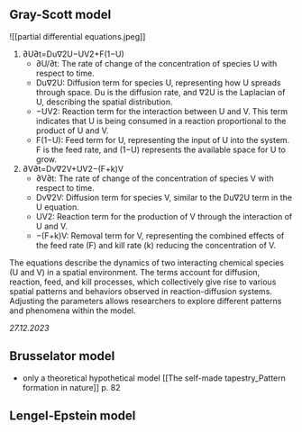 ## Gray-Scott model

![[partial differential equations.jpeg]]


1. ∂U∂t=Du∇2U−UV2+F(1−U)
    - ∂U/∂t: The rate of change of the concentration of species U with respect to time.
    - Du∇2U: Diffusion term for species U, representing how U spreads through space. Du is the diffusion rate, and ∇2U is the Laplacian of U, describing the spatial distribution.
    - −UV2: Reaction term for the interaction between U and V. This term indicates that U is being consumed in a reaction proportional to the product of U and V.
    - F(1−U): Feed term for U, representing the input of U into the system. F is the feed rate, and (1−U) represents the available space for U to grow.
2. ∂V∂t=Dv∇2V+UV2−(F+k)V
    - ∂V∂t: The rate of change of the concentration of species V with respect to time.
    - Dv∇2V: Diffusion term for species V, similar to the Du∇2U term in the U equation.
    - UV2: Reaction term for the production of V through the interaction of U and V.
    - −(F+k)V: Removal term for V, representing the combined effects of the feed rate (F) and kill rate (k) reducing the concentration of V.

The equations describe the dynamics of two interacting chemical species (U and V) in a spatial environment. The terms account for diffusion, reaction, feed, and kill processes, which collectively give rise to various spatial patterns and behaviors observed in reaction-diffusion systems. Adjusting the parameters allows researchers to explore different patterns and phenomena within the model.

_27.12.2023_

## Brusselator model

- only a theoretical hypothetical model
[[The self-made tapestry_Pattern formation in nature]] p. 82


## Lengel-Epstein model



